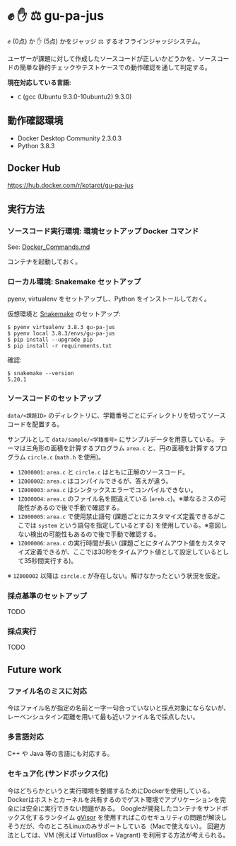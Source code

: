 # :fist: :hand: :balance_scale: gu-pa-jus

:fist: (0点) か :hand: (5点) かをジャッジ :balance_scale: するオフラインジャッジシステム。

ユーザーが課題に対して作成したソースコードが正しいかどうかを、ソースコードの簡単な静的チェックやテストケースでの動作確認を通して判定する。

**現在対応している言語:**

- `C` (gcc (Ubuntu 9.3.0-10ubuntu2) 9.3.0)


## 動作確認環境

- Docker Desktop Community 2.3.0.3
- Python 3.8.3


## Docker Hub

https://hub.docker.com/r/kotarot/gu-pa-jus


## 実行方法

### ソースコード実行環境: 環境セットアップ Docker コマンド

See: [Docker_Commands.md](/Docker_Commands.md)

コンテナを起動しておく。

### ローカル環境: Snakemake セットアップ

pyenv, virtualenv をセットアップし、Python をインストールしておく。

仮想環境と [Snakemake](https://github.com/snakemake/snakemake) のセットアップ:
```
$ pyenv virtualenv 3.8.3 gu-pa-jus
$ pyenv local 3.8.3/envs/gu-pa-jus
$ pip install --upgrade pip
$ pip install -r requirements.txt
```

確認:
```
$ snakemake --version
5.20.1
```

### ソースコードのセットアップ

`data/<課題ID>` のディレクトリに、学籍番号ごとにディレクトリを切ってソースコードを配置する。

サンプルとして `data/sample/<学籍番号>` にサンプルデータを用意している。
テーマは三角形の面積を計算するプログラム `area.c` と、円の面積を計算するプログラム `circle.c` (`math.h` を使用)。

- `1Z000001`: `area.c` と `circle.c` はともに正解のソースコード。
- `1Z000002`: `area.c` はコンパイルできるが、答えが違う。
- `1Z000003`: `area.c` はシンタックスエラーでコンパイルできない。
- `1Z000004`: `area.c` のファイル名を間違えている (`areb.c`)。※単なるミスの可能性があるので後で手動で確認する。
- `1Z000005`: `area.c` で使用禁止語句 (課題ごとにカスタマイズ定義できるがここでは `system` という語句を指定しているとする) を使用している。※意図しない検出の可能性もあるので後で手動で確認する。
- `1Z000006`: `area.c` の実行時間が長い (課題ごとにタイムアウト値をカスタマイズ定義できるが、ここでは30秒をタイムアウト値として設定しているとして35秒間実行する)。

※ `1Z000002` 以降は `circle.c` が存在しない。解けなかったという状況を仮定。

### 採点基準のセットアップ

TODO

### 採点実行

TODO


## Future work

### ファイル名のミスに対応

今はファイル名が指定の名前と一字一句合っていないと採点対象にならないが、レーベンシュタイン距離を用いて最も近いファイル名で採点したい。

### 多言語対応

C++ や Java 等の言語にも対応する。

### セキュア化 (サンドボックス化)

今はどちらかというと実行環境を整備するためにDockerを使用している。Dockerはホストとカーネルを共有するのでゲスト環境でアプリケーションを完全には安全に実行できない問題がある。
Googleが開発したコンテナをサンドボックス化するランタイム [gVisor](https://github.com/google/gvisor) を使用すればこのセキュリティの問題が解決しそうだが、今のところLinuxのみサポートしている（Macで使えない）。
回避方法としては、VM (例えば VirtualBox + Vagrant) を利用する方法が考えられる。
